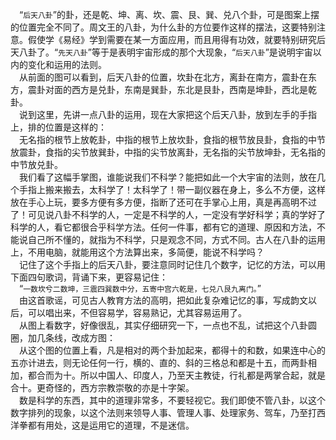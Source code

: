 &emsp;“``后天八卦``”的卦，还是乾、坤、离、坎、震、艮、巽、兑八个卦，可是图案上摆的位置完全不同了。周文王的八卦，为什么卦的方位要作这样的摆法，这要特别注意。假使学《易经》学到需要在某一方面应用，而且用得有功效，就要特别研究后天八卦了。“``先天八卦``”等于是表明宇宙形成的那个大现象，“``后天八卦``”是说明宇宙以内的变化和运用的法则。<br>&emsp;从前面的图可以看到，后天八卦的位置，坎卦在北方，离卦在南方，震卦在东方，震卦对面的西方是兑卦，东南是巽卦，东北是艮卦，西南是坤卦，西北是乾卦。<br>&emsp;说到这里，先讲一点八卦的运用，现在大家把这个后天八卦，放到左手的手指上，排的位置是这样的：<br>&emsp;无名指的根节上放乾卦，中指的根节上放坎卦，食指的根节放艮卦，食指的中节放震卦，食指的尖节放巽卦，中指的尖节放离卦，无名指的尖节放坤卦，无名指的中节放兑卦。<br>&emsp;我们看了这幅手掌图，谁能说我们不科学？能把如此一个大宇宙的法则，放在几个手指上搬来搬去，太科学了！太科学了！带一副仪器在身上，多么不方便，这样放在手心上玩，要多方便有多方便，指断了还可在手掌心上用，真是再高明不过了！可见说八卦不科学的人，一定是不科学的人，一定没有学好科学；真的学好了科学的人，看它都很合乎科学方法。任何一件事，都有它的道理、原因和方法，不能说自己所不懂的，就指为不科学，只是观念不同，方式不同。古人在八卦的运用上，不用电脑，就能用这个方法算出来，多简便，能说不科学吗？<br>&emsp;记住了这个手指上的后天八卦，要注意同时记住几个数字，记忆的方法，可以用下面四句歌词，背诵下来，更容易记住：<br>&emsp;“``一数坎兮二数坤，三震四巽数中分，五寄中宫六乾是，七兑八艮九离门。``”<br>&emsp;由这首歌谣，可见古人教育方法的高明，把如此复杂难记忆的事，写成韵文以后，可以唱出来，不但容易学，容易熟记，尤其容易运用了。<br>&emsp;从图上看数字，好像很乱，其实仔细研究一下，一点也不乱，试把这个八卦圆圈，加几条线，改成方图：<br>&emsp;从这个图的位置上看，凡是相对的两个卦加起来，都得十的和数，如果连中心的五亦计进去，则无论任何一行，横的、直的、斜的三格总和都是十五，而两卦相加，都合而为十。所以中国人、印度人，乃至天主教徒，行礼都是两掌合起，就是合十。更奇怪的，西方宗教崇敬的亦是十字架。<br>&emsp;数是科学的东西，其中的道理非常多，不要轻视它。我们即使不管八卦，以这个数字排列的现象，以这个法则来领导人事、管理人事、处理家务、驾车，乃至打西洋拳都有用处，这是运用它的道理，不是迷信。<br>